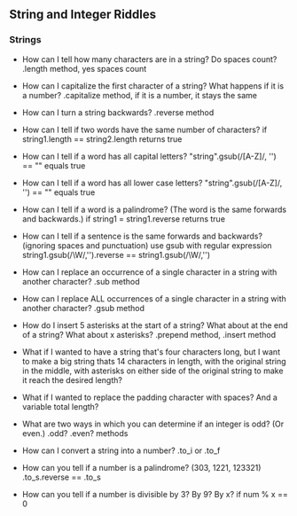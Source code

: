 ## String and Integer Riddles

### Strings

* How can I tell how many characters are in a string? Do spaces count?  .length method, yes spaces count

* How can I capitalize the first character of a string? What
happens if it is a number? .capitalize method, if it is a number, it stays the same

* How can I turn a string backwards?  .reverse method

* How can I tell if two words have the same number of characters? if string1.length == string2.length returns true

* How can I tell if a word has all capital letters?  "string".gsub(/[A-Z]/, '') == "" equals true

* How can I tell if a word has all lower case letters?  "string".gsub(/[A-Z]/, '') == "" equals true

* How can I tell if a word is a palindrome? (The word is the same forwards and
  backwards.) if string1 = string1.reverse returns true

* How can I tell if a sentence is the same forwards and backwards? (ignoring spaces and punctuation) use gsub with regular expression string1.gsub(/\W/,'').reverse ==  string1.gsub(/\W/,'')

* How can I replace an occurrence of a single character in a string with another
character?  .sub method

* How can I replace ALL occurrences of a single character in a string with
another character? .gsub method

* How do I insert 5 asterisks at the start of a string? What about at the end of
a string? What about x asterisks? .prepend method, .insert method

* What if I wanted to have a string that's four characters long, but I want to
make a big string thats 14 characters in length, with the original string in the
middle, with asterisks on either side of the original string to make it reach
the desired length?

* What if I wanted to replace the padding character with spaces? And a variable
total length?  

* What are two ways in which you can determine if an integer is odd? (Or even.)  .odd? .even? methods

* How can I convert a string into a number? .to_i or .to_f

* How can you tell if a number is a palindrome? (303, 1221, 123321)  .to_s.reverse == .to_s

* How can you tell if a number is divisible by 3? By 9? By x? if num % x == 0
